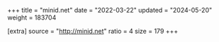 +++
title = "minid.net"
date = "2022-03-22"
updated = "2024-05-20"
weight = 183704

[extra]
source = "http://minid.net"
ratio = 4
size = 179
+++
